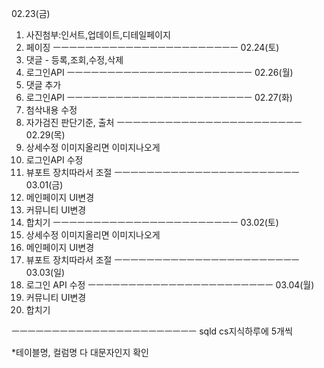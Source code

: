 02.23(금)
1. 사진첨부:인서트,업데이트,디테일페이지
2. 페이징
ㅡㅡㅡㅡㅡㅡㅡㅡㅡㅡㅡㅡㅡㅡㅡㅡㅡㅡㅡㅡㅡㅡㅡ
02.24(토)
1. 댓글 - 등록,조회,수정,삭제
2. 로그인API
ㅡㅡㅡㅡㅡㅡㅡㅡㅡㅡㅡㅡㅡㅡㅡㅡㅡㅡㅡㅡㅡㅡㅡ
02.26(월)
1. 댓글 추가
2. 로그인API
ㅡㅡㅡㅡㅡㅡㅡㅡㅡㅡㅡㅡㅡㅡㅡㅡㅡㅡㅡㅡㅡㅡㅡ
02.27(화)
0. 첨삭내용 수정
1. 자가검진 판단기준, 출처
ㅡㅡㅡㅡㅡㅡㅡㅡㅡㅡㅡㅡㅡㅡㅡㅡㅡㅡㅡㅡㅡㅡㅡ
02.29(목)
0. 상세수정 이미지올리면 이미지나오게
1. 로그인API 수정
2. 뷰포트 장치따라서 조절
ㅡㅡㅡㅡㅡㅡㅡㅡㅡㅡㅡㅡㅡㅡㅡㅡㅡㅡㅡㅡㅡㅡㅡ
03.01(금)
1. 메인페이지 UI변경
2. 커뮤니티 UI변경
3. 합치기
ㅡㅡㅡㅡㅡㅡㅡㅡㅡㅡㅡㅡㅡㅡㅡㅡㅡㅡㅡㅡㅡㅡㅡ
03.02(토)
0. 상세수정 이미지올리면 이미지나오게
1. 메인페이지 UI변경
2. 뷰포트 장치따라서 조절
ㅡㅡㅡㅡㅡㅡㅡㅡㅡㅡㅡㅡㅡㅡㅡㅡㅡㅡㅡㅡㅡㅡㅡ
03.03(일)
1. 로그인 API 수정
ㅡㅡㅡㅡㅡㅡㅡㅡㅡㅡㅡㅡㅡㅡㅡㅡㅡㅡㅡㅡㅡㅡㅡ
03.04(월)
2. 커뮤니티 UI변경
3. 합치기

ㅡㅡㅡㅡㅡㅡㅡㅡㅡㅡㅡㅡㅡㅡㅡㅡㅡㅡㅡㅡㅡㅡㅡ
sqld
cs지식하루에 5개씩

*테이블명, 컬럼명 다 대문자인지 확인

